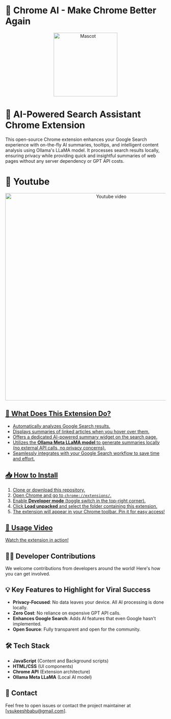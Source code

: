 # 🦙 Chrome AI - Make Chrome Better Again

<div align="center">
  <img src="https://github.com/user-attachments/assets/e85678ca-c070-4ebd-bc85-281ccea6f9f1" alt="Mascot" width="200" />
</div>


# 🦙 **AI-Powered Search Assistant Chrome Extension**

This open-source Chrome extension enhances your Google Search experience with on-the-fly AI summaries, tooltips, and intelligent content analysis using Ollama's LLaMA model. It processes search results locally, ensuring privacy while providing quick and insightful summaries of web pages without any server dependency or GPT API costs.

# 🚀 Youtube
<div align="center">
  <a href="https://www.youtube.com/watch?v=F49O9Vnh5PE"><img src="https://github.com/user-attachments/assets/e3cdd087-367a-4a3c-94d5-65dc5d27e4e3" alt="Youtube video" width="650"/>
</div>

## 🚀 **What Does This Extension Do?**
- Automatically analyzes Google Search results.
- Displays summaries of linked articles when you hover over them.
- Offers a dedicated AI-powered summary widget on the search page.
- Utilizes the **Ollama Meta LLaMA model** to generate summaries locally (no external API calls, no privacy concerns).
- Seamlessly integrates with your Google Search workflow to save time and effort.

## 📥 **How to Install**
1. Clone or download this repository.
2. Open Chrome and go to `chrome://extensions/`.
3. Enable **Developer mode** (toggle switch in the top-right corner).
4. Click **Load unpacked** and select the folder containing this extension.
5. The extension will appear in your Chrome toolbar. Pin it for easy access!

## 🎥 **Usage Video**
[Watch the extension in action!](https://your-video-link.com)

## 👨‍💻 **Developer Contributions**
We welcome contributions from developers around the world! Here's how you can get involved.

## 💡 **Key Features to Highlight for Viral Success**
- **Privacy-Focused**: No data leaves your device. All AI processing is done locally.
- **Zero Cost**: No reliance on expensive GPT API calls.
- **Enhances Google Search**: Adds AI features that even Google hasn't implemented.
- **Open Source**: Fully transparent and open for the community.

## 🛠️ **Tech Stack**
- **JavaScript** (Content and Background scripts)
- **HTML/CSS** (UI components)
- **Chrome API** (Extension architecture)
- **Ollama Meta LLaMA** (Local AI model)

## 🔗 **Contact**
Feel free to open issues or contact the project maintainer at [vsukeeshbabu@gmail.com].

